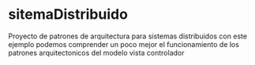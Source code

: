 # sitemaDistribuido
Proyecto de patrones de arquitectura para sistemas distribuidos
con este ejemplo podemos comprender un poco mejor el funcionamiento de los
patrones arquitectonicos del modelo vista controlador

